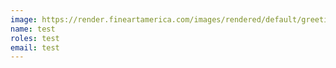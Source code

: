 ```yaml
---
image: https://render.fineartamerica.com/images/rendered/default/greeting-card/images/artworkimages/medium/3/9-cute-among-us-png-among-us-sublimation-instant-download-among-us-pdf-png-dxf-eps-silhouette-c-tu-hoang-transparent.png?&targetx=58&targety=0&imagewidth=583&imageheight=500&modelwidth=700&modelheight=500&backgroundcolor=ffffff&orientation=0
name: test
roles: test
email: test
---
```

